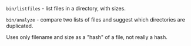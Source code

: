 
`bin/listfiles` - list files in a directory, with sizes.

`bin/analyze` - compare two lists of files and suggest which directories are duplicated.
 
Uses only filename and size as a "hash" of a file, not really a hash.
